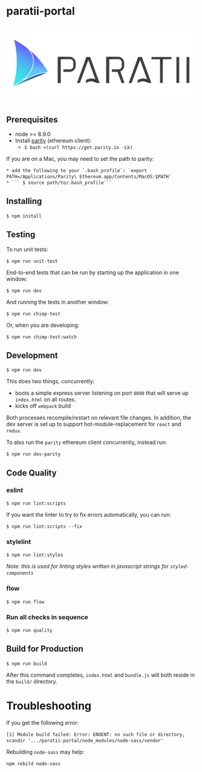 # paratii-portal

![](./src/assets/img/paratii_logo.png)

## Prerequisites

* node >= 8.9.0
* Install [parity](https://github.com/paritytech/parity) (ethereum client):
    * ```$ bash <(curl https://get.parity.io -Lk)```

If you are on a Mac, you may need to set the path to parity:

    * add the following to your `.bash_profile`: `export PATH=/Applications/Parity\ Ethereum.app/Contents/MacOS:$PATH`
    * ``` $ source path/to/.bash_profile```



## Installing

    $ npm install


## Testing

To run unit tests:

    $ npm run unit-test

End-to-end tests that can be run by starting up the application in one window:

    $ npm run dev

And running the tests in another window:

    $ npm run chimp-test

Or, when you are developing:

    $ npm run chimp-test:watch


## Development

    $ npm run dev

This does two things, concurrently:

* boots a simple express server listening on port `8080` that will serve up `index.html` on all routes.
* kicks off `webpack` build

Both processes recompile/restart on relevant file changes. In addition, the dev server is set up to support hot-module-replacement for `react` and `redux`.

To also run the `parity` ethereum client concurrently, instead run:

    $ npm run dev-parity

## Code Quality

### eslint

    $ npm run lint:scripts

If you want the linter to try to fix errors automatically, you can run:

    $ npm run lint:scripts --fix

### stylelint

    $ npm run lint:styles

_Note: this is used for linting styles written in javascript strings for `styled-components`_

### flow

    $ npm run flow


### Run all checks in sequence

    $ npm run quality

## Build for Production

    $ npm run build

After this command completes, `index.html` and `bundle.js` will both reside in the `build/` directory.


# Troubleshooting


If you get the following error:

    [1] Module build failed: Error: ENOENT: no such file or directory, scandir '.../paratii-portal/node_modules/node-sass/vendor'

Rebuilding `node-sass` may help:

    npm rebild node-sass
